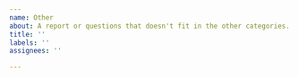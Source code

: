 ```yaml
---
name: Other
about: A report or questions that doesn't fit in the other categories.
title: ''
labels: ''
assignees: ''

---
```

